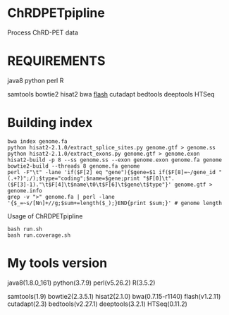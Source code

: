 # ChRDPETpipline
Process ChRD-PET data

REQUIREMENTS
============
java8
python
perl
R

samtools
bowtie2
hisat2
bwa
[flash](http://ccb.jhu.edu/software/FLASH/)
cutadapt
bedtools
deeptools
HTSeq

Building index
==============
```
bwa index genome.fa
python hisat2-2.1.0/extract_splice_sites.py genome.gtf > genome.ss
python hisat2-2.1.0/extract_exons.py genome.gtf > genome.exon
hisat2-build -p 8 --ss genome.ss --exon genome.exon genome.fa genome
bowtie2-build --threads 8 genome.fa genome
perl -F"\t" -lane 'if($F[2] eq "gene"){$gene=$1 if($F[8]=~/gene_id "(.+?)";/);$type="coding";$name=$gene;print "$F[0]\t".($F[3]-1)."\t$F[4]\t$name\t0\t$F[6]\t$gene\t$type"}' genome.gtf > genome.info
grep -v ">" genome.fa | perl -lane '{$_=~s/[Nn]+//g;$sum+=length($_);}END{print $sum;}' # genome length
```

Usage of ChRDPETpipline
```
bash run.sh
bash run.coverage.sh
```


My tools version
============
java8(1.8.0_161)
python(3.7.9)
perl(v5.26.2)
R(3.5.2)

samtools(1.9)
bowtie2(2.3.5.1)
hisat2(2.1.0)
bwa(0.7.15-r1140)
flash(v1.2.11)
cutadapt(2.3)
bedtools(v2.27.1)
deeptools(3.2.1)
HTSeq(0.11.2)